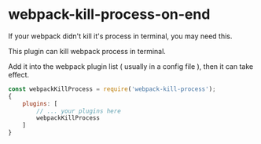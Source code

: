 # webpack-kill-process-on-end


If your webpack didn't kill it's process in terminal, you may need this.

This plugin can kill webpack process in terminal.

Add it into the webpack plugin list ( usually in a config file ), then it can take effect.



```javascript
const webpackKillProcess = require('webpack-kill-process');
{
    plugins: [
		// ... your plugins here
        webpackKillProcess
	]
}
```


